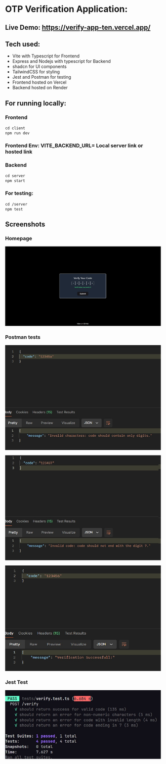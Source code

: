 # OTP Verification Application:

## Live Demo: https://verify-app-ten.vercel.app/

## Tech used:
- Vite with Typescript for Frontend
- Express and Nodejs with typescript for Backend
- shadcn for UI components
- TailwindCSS for styling
- Jest and Postman for testing
- Frontend hosted on Vercel
- Backend hosted on Render

## For running locally:
### Frontend
```
cd client
npm run dev
```

### Frontend Env: VITE_BACKEND_URL= Local server link or hosted link

### Backend
```
cd server
npm start
```

### For testing:
```
cd /server
npm test
```
## Screenshots

### Homepage
![App Screenshot](https://github.com/EmpSwarup/verify-app/blob/main/client/src/assets/screenshot.jpg?raw=true)

### Postman tests

![App Screenshot](https://github.com/EmpSwarup/verify-app/blob/main/client/src/assets/screenshot2.jpg?raw=true)

![App Screenshot](https://github.com/EmpSwarup/verify-app/blob/main/client/src/assets/screenshot3.jpg?raw=true)

![App Screenshot](https://github.com/EmpSwarup/verify-app/blob/main/client/src/assets/screenshot4.jpg?raw=true)

### Jest Test

![App Screenshot](https://github.com/EmpSwarup/verify-app/blob/main/client/src/assets/screenshot5.jpg?raw=true)